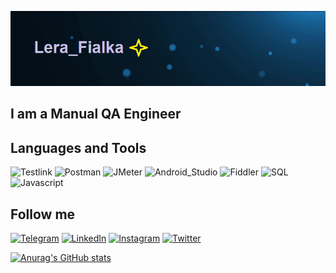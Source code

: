 ![Header](https://github.com/Wall120/Wall120/blob/main/assets/gitimage.png)

## I am a Manual QA Engineer

## Languages and Tools
![Testlink](https://img.shields.io/badge/-Testlink-FFFF00?style=for-the-badge&logo)
![Postman](https://img.shields.io/badge/-Postman-FFA500?style=for-the-badge&logo)
![JMeter](https://img.shields.io/badge/-JMeter-FF69B4?style=for-the-badge&logo)
![Android_Studio](https://img.shields.io/badge/-Android_Studio-drawable?style=for-the-badge&logo=Android_Studio)
![Fiddler](https://img.shields.io/badge/-Fiddler-00FF00?style=for-the-badge&logo)
![SQL](https://img.shields.io/badge/-SQL-090909?style=for-the-badge&logo=mysql&logoColor=006488)
![Javascript](https://img.shields.io/badge/-Javascript-090909?style=for-the-badge&logo=Javascript)

## Follow me
[![Telegram](https://img.shields.io/badge/-Telegram-090909?style=for-the-badge&logo=telegram&logoColor=27A0D9)](https://t.me/Lera_Fealka)
[![LinkedIn](https://img.shields.io/badge/-LinkedIn-090909?style=for-the-badge&logo=LinkedIn&logoColor=007BB6)](https://www.linkedin.com/in/valeriya-feoktistova)
[![Instagram](https://img.shields.io/badge/-Instagram-090909?style=for-the-badge&logo=Instagram&logoColor=B4068E)](https://www.instagram.com/lera_fialka)
[![Twitter](https://img.shields.io/badge/-Twitter-090909?style=for-the-badge&logo=Twitter&logoColor=1C9DEB)](https://twitter.com/VFeaktsistava?t=6vpni95hrghLZY2OvTwpGw&s=35)

[![Anurag's GitHub stats](https://github-readme-stats.vercel.app/api?username=Wall120&show_icons=true&theme=radical)](https://github.com/Wall120/github-readme-stats)